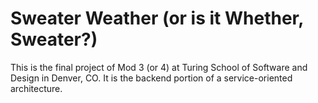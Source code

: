# Sweater Weather (or is it Whether, Sweater?)

This is the final project of Mod 3 (or 4) at Turing School of Software and Design in Denver, CO. It is the backend portion of a service-oriented architecture. 

